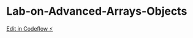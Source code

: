 # Lab-on-Advanced-Arrays-Objects

[Edit in Codeflow ⚡️](https://stackblitz.com/~/github.com/AbhinavRajeshKalvi/Lab-on-Advanced-Arrays-Objects)